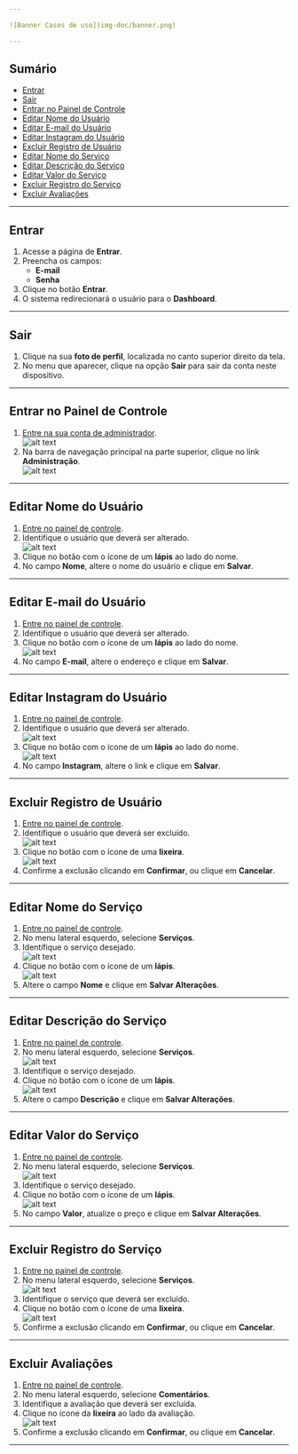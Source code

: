 ```yaml
---

![Banner Casos de uso](img-doc/banner.png)

---
```


## Sumário

- [Entrar](#entrar)
- [Sair](#sair)
- [Entrar no Painel de Controle](#entrar-no-painel-de-controle)
- [Editar Nome do Usuário](#editar-nome-do-usuário)
- [Editar E-mail do Usuário](#editar-e-mail-do-usuário)
- [Editar Instagram do Usuário](#editar-instagram-do-usuário)
- [Excluir Registro de Usuário](#excluir-registro-de-usuário)
- [Editar Nome do Serviço](#editar-nome-do-serviço)
- [Editar Descrição do Serviço](#editar-descrição-do-serviço)
- [Editar Valor do Serviço](#editar-valor-do-serviço)
- [Excluir Registro do Serviço](#excluir-registro-do-serviço)
- [Excluir Avaliações](#excluir-avaliações)

---

## Entrar

1. Acesse a página de **Entrar**.  
2. Preencha os campos:  
   - **E-mail**  
   - **Senha**  
3. Clique no botão **Entrar**.  
4. O sistema redirecionará o usuário para o **Dashboard**.  

---

## Sair

1. Clique na sua **foto de perfil**, localizada no canto superior direito da tela.  
2. No menu que aparecer, clique na opção **Sair** para sair da conta neste dispositivo.

---

## Entrar no Painel de Controle

1. [Entre na sua conta de administrador](#entrar).  
   ![alt text](../../img-doc/casos-de-uso-usuario/image.png)  
2. Na barra de navegação principal na parte superior, clique no link **Administração**.  
   ![alt text](../../img-doc/casos-de-uso-usuario/image-1.png)

---

## Editar Nome do Usuário

1. [Entre no painel de controle](#entrar-no-painel-de-controle).  
2. Identifique o usuário que deverá ser alterado.  
   ![alt text](../../img-doc/casos-de-uso-usuario/image-1.png)  
3. Clique no botão com o ícone de um **lápis** ao lado do nome.  
4. No campo **Nome**, altere o nome do usuário e clique em **Salvar**.

---

## Editar E-mail do Usuário

1. [Entre no painel de controle](#entrar-no-painel-de-controle).  
2. Identifique o usuário que deverá ser alterado.  
3. Clique no botão com o ícone de um **lápis** ao lado do nome.  
   ![alt text](../../img-doc/casos-de-uso-usuario/image-2.png)  
4. No campo **E-mail**, altere o endereço e clique em **Salvar**.

---

## Editar Instagram do Usuário

1. [Entre no painel de controle](#entrar-no-painel-de-controle).  
2. Identifique o usuário que deverá ser alterado.  
   ![alt text](../../img-doc/casos-de-uso-usuario/image-1.png)  
3. Clique no botão com o ícone de um **lápis** ao lado do nome.  
   ![alt text](../../img-doc/casos-de-uso-usuario/image-2.png)  
4. No campo **Instagram**, altere o link e clique em **Salvar**.

---

## Excluir Registro de Usuário

1. [Entre no painel de controle](#entrar-no-painel-de-controle).  
2. Identifique o usuário que deverá ser excluído.  
   ![alt text](../../img-doc/casos-de-uso-usuario/image-1.png)  
3. Clique no botão com o ícone de uma **lixeira**.  
   ![alt text](../../img-doc/casos-de-uso-usuario/image-3.png)  
4. Confirme a exclusão clicando em **Confirmar**, ou clique em **Cancelar**.

---

## Editar Nome do Serviço

1. [Entre no painel de controle](#entrar-no-painel-de-controle).  
2. No menu lateral esquerdo, selecione **Serviços**.  
3. Identifique o serviço desejado.  
   ![alt text](../../img-doc/casos-de-uso-usuario/image-4.png)  
4. Clique no botão com o ícone de um **lápis**.  
   ![alt text](../../img-doc/casos-de-uso-usuario/image-5.png)  
5. Altere o campo **Nome** e clique em **Salvar Alterações**.

---

## Editar Descrição do Serviço

1. [Entre no painel de controle](#entrar-no-painel-de-controle).  
2. No menu lateral esquerdo, selecione **Serviços**.  
   ![alt text](../../img-doc/casos-de-uso-usuario/image-4.png)  
3. Identifique o serviço desejado.  
4. Clique no botão com o ícone de um **lápis**.  
   ![alt text](../../img-doc/casos-de-uso-usuario/image-5.png)  
5. Altere o campo **Descrição** e clique em **Salvar Alterações**.

---

## Editar Valor do Serviço

1. [Entre no painel de controle](#entrar-no-painel-de-controle).  
2. No menu lateral esquerdo, selecione **Serviços**.  
   ![alt text](../../img-doc/casos-de-uso-usuario/image-4.png)  
3. Identifique o serviço desejado.  
4. Clique no botão com o ícone de um **lápis**.  
   ![alt text](../../img-doc/casos-de-uso-usuario/image-5.png)  
5. No campo **Valor**, atualize o preço e clique em **Salvar Alterações**.

---

## Excluir Registro do Serviço

1. [Entre no painel de controle](#entrar-no-painel-de-controle).  
2. No menu lateral esquerdo, selecione **Serviços**.  
   ![alt text](../../img-doc/casos-de-uso-usuario/image-4.png)  
3. Identifique o serviço que deverá ser excluído.  
4. Clique no botão com o ícone de uma **lixeira**.  
   ![alt text](../../img-doc/casos-de-uso-usuario/image-6.png)  
5. Confirme a exclusão clicando em **Confirmar**, ou clique em **Cancelar**.

---

## Excluir Avaliações

1. [Entre no painel de controle](#entrar-no-painel-de-controle).  
2. No menu lateral esquerdo, selecione **Comentários**.  
3. Identifique a avaliação que deverá ser excluída.  
4. Clique no ícone da **lixeira** ao lado da avaliação.  
   ![alt text](../../img-doc/casos-de-uso-usuario/image-7.png)  
5. Confirme a exclusão clicando em **Confirmar**, ou clique em **Cancelar**.

---
